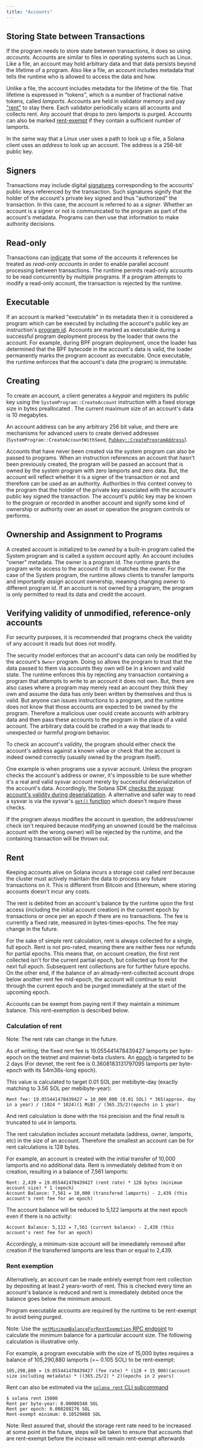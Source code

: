 ```yaml
---
title: "Accounts"
---
```


## Storing State between Transactions

If the program needs to store state between transactions, it does so using
_accounts_. Accounts are similar to files in operating systems such as Linux.
Like a file, an account may hold arbitrary data and that data persists beyond
the lifetime of a program. Also like a file, an account includes metadata that
tells the runtime who is allowed to access the data and how.

Unlike a file, the account includes metadata for the lifetime of the file. That
lifetime is expressed in "tokens", which is a number of fractional native
tokens, called _lamports_. Accounts are held in validator memory and pay
["rent"](#rent) to stay there. Each validator periodically scans all accounts
and collects rent. Any account that drops to zero lamports is purged. Accounts
can also be marked [rent-exempt](#rent-exemption) if they contain a sufficient
number of lamports.

In the same way that a Linux user uses a path to look up a file, a Solana client
uses an _address_ to look up an account. The address is a 256-bit public key.

## Signers

Transactions may include digital [signatures](terminology.md#signature)
corresponding to the accounts' public keys referenced by the transaction. Such signatures signify that the holder of the
account's private key signed and thus "authorized" the transaction.  In this case, 
the account is referred to as a _signer_. Whether an account is a signer or not
is communicated to the program as part of the account's metadata. Programs can
then use that information to make authority decisions.

## Read-only

Transactions can [indicate](transactions.md#message-header-format) that some of
the accounts it references be treated as _read-only accounts_ in order to enable
parallel account processing between transactions. The runtime permits read-only
accounts to be read concurrently by multiple programs. If a program attempts to
modify a read-only account, the transaction is rejected by the runtime.

## Executable

If an account is marked "executable" in its metadata then it is considered a
program which can be executed by including the account's public key an
instruction's [program id](transactions.md#program-id). Accounts are marked as
executable during a successful program deployment process by the loader that
owns the account. For example, during BPF program deployment, once the loader
has determined that the BPF bytecode in the account's data is valid, the loader
permanently marks the program account as executable. Once executable, the
runtime enforces that the account's data (the program) is immutable.

## Creating

To create an account, a client generates a _keypair_ and registers its public key
using the `SystemProgram::CreateAccount` instruction with a fixed
storage size in bytes preallocated . The current maximum size of an account's data is 10 megabytes.

An account address can be any arbitrary 256 bit value, and there are mechanisms
for advanced users to create derived addresses
(`SystemProgram::CreateAccountWithSeed`,
[`Pubkey::CreateProgramAddress`](calling-between-programs.md#program-derived-addresses)).

Accounts that have never been created via the system program can also be passed
to programs. When an instruction references an account that hasn't been
previously created, the program will be passed an account that is owned by the
system program with zero lamports and zero data. But, the account will reflect
whether it is a signer of the transaction or not and therefore can be used as an
authority. Authorities in this context convey to the program that the holder of
the private key associated with the account's public key signed the transaction.
The account's public key may be known to the program or recorded in another
account and signify some kind of ownership or authority over an asset or
operation the program controls or performs.

## Ownership and Assignment to Programs

A created account is initialized to be _owned_ by a built-in program called the
System program and is called a _system account_ aptly. An account includes
"owner" metadata. The owner is a program id. The runtime grants the program
write access to the account if its id matches the owner. For the case of the
System program, the runtime allows clients to transfer lamports and importantly
_assign_ account ownership, meaning changing owner to different program id. If
an account is not owned by a program, the program is only permitted to read its
data and credit the account.

## Verifying validity of unmodified, reference-only accounts

For security purposes, it is recommended that programs check the validity of any
account it reads but does not modify.

The security model enforces that an account's data can only be modified by the
account's `Owner` program. Doing so allows the program to trust that the data
passed to them via accounts they own will be in a known and valid state. The
runtime enforces this by rejecting any transaction containing a program that
attempts to write to an account it does not own. But, there are also cases
where a program may merely read an account they think they own and assume the
data has only been written by themselves and thus is valid. But anyone can
issues instructions to a program, and the runtime does not know that those
accounts are expected to be owned by the program. Therefore a malicious user
could create accounts with arbitrary data and then pass these accounts to the
program in the place of a valid account. The arbitrary data could be crafted in
a way that leads to unexpected or harmful program behavior.

To check an account's validity, the program should either check the account's
address against a known value or check that the account is indeed owned
correctly (usually owned by the program itself).

One example is when programs use a sysvar account. Unless the program checks the
account's address or owner, it's impossible to be sure whether it's a real and
valid sysvar account merely by successful deserialization of the account's data.
Accordingly, the Solana SDK [checks the sysvar account's validity during
deserialization](https://github.com/solana-labs/solana/blob/a95675a7ce1651f7b59443eb146b356bc4b3f374/sdk/program/src/sysvar/mod.rs#L65).
A alternative and safer way to read a sysvar is via the sysvar's [`get()`
function](https://github.com/solana-labs/solana/blob/64bfc14a75671e4ec3fe969ded01a599645080eb/sdk/program/src/sysvar/mod.rs#L73)
which doesn't require these checks.

If the program always modifies the account in question, the address/owner check
isn't required because modifying an unowned (could be the malicious account with
the wrong owner) will be rejected by the runtime, and the containing transaction
will be thrown out.

## Rent

Keeping accounts alive on Solana incurs a storage cost called _rent_ because the
cluster must actively maintain the data to process any future transactions on
it. This is different from Bitcoin and Ethereum, where storing accounts doesn't
incur any costs.

The rent is debited from an account's balance by the runtime upon the first
access (including the initial account creation) in the current epoch by
transactions or once per an epoch if there are no transactions. The fee is
currently a fixed rate, measured in bytes-times-epochs. The fee may change in
the future.

For the sake of simple rent calculation, rent is always collected for a single,
full epoch. Rent is not pro-rated, meaning there are neither fees nor refunds
for partial epochs. This means that, on account creation, the first rent
collected isn't for the current partial epoch, but collected up front for the
next full epoch. Subsequent rent collections are for further future epochs. On
the other end, if the balance of an already-rent-collected account drops below
another rent fee mid-epoch, the account will continue to exist through the
current epoch and be purged immediately at the start of the upcoming epoch.

Accounts can be exempt from paying rent if they maintain a minimum balance. This
rent-exemption is described below.

### Calculation of rent

Note: The rent rate can change in the future.

As of writing, the fixed rent fee is 19.055441478439427 lamports per byte-epoch
on the testnet and mainnet-beta clusters. An [epoch](terminology.md#epoch) is
targeted to be 2 days (For devnet, the rent fee is 0.3608183131797095 lamports
per byte-epoch with its 54m36s-long epoch).

This value is calculated to target 0.01 SOL per mebibyte-day (exactly matching
to 3.56 SOL per mebibyte-year):

```text
Rent fee: 19.055441478439427 = 10_000_000 (0.01 SOL) * 365(approx. day in a year) / (1024 * 1024)(1 MiB) / (365.25/2)(epochs in 1 year)
```

And rent calculation is done with the `f64` precision and the final result is
truncated to `u64` in lamports.

The rent calculation includes account metadata (address, owner, lamports, etc)
in the size of an account. Therefore the smallest an account can be for rent
calculations is 128 bytes.

For example, an account is created with the initial transfer of 10,000 lamports
and no additional data. Rent is immediately debited from it on creation,
resulting in a balance of 7,561 lamports:

```text
Rent: 2,439 = 19.055441478439427 (rent rate) * 128 bytes (minimum account size) * 1 (epoch)
Account Balance: 7,561 = 10,000 (transfered lamports) - 2,439 (this account's rent fee for an epoch)
```

The account balance will be reduced to 5,122 lamports at the next epoch even if
there is no activity:

```text
Account Balance: 5,122 = 7,561 (current balance) - 2,439 (this account's rent fee for an epoch)
```

Accordingly, a minimum-size account will be immediately removed after creation
if the transferred lamports are less than or equal to 2,439.

### Rent exemption

Alternatively, an account can be made entirely exempt from rent collection by
depositing at least 2 years-worth of rent. This is checked every time an
account's balance is reduced and rent is immediately debited once the balance
goes below the minimum amount.

Program executable accounts are required by the runtime to be rent-exempt to
avoid being purged.

Note: Use the [`getMinimumBalanceForRentExemption` RPC
endpoint](developing/clients/jsonrpc-api.md#getminimumbalanceforrentexemption) to calculate the
minimum balance for a particular account size. The following calculation is
illustrative only.

For example, a program executable with the size of 15,000 bytes requires a
balance of 105,290,880 lamports (=~ 0.105 SOL) to be rent-exempt:

```text
105,290,880 = 19.055441478439427 (fee rate) * (128 + 15_000)(account size including metadata) * ((365.25/2) * 2)(epochs in 2 years)
```

Rent can also be estimated via the [`solana rent` CLI subcommand](cli/usage.md#solana-rent)

```text
$ solana rent 15000
Rent per byte-year: 0.00000348 SOL
Rent per epoch: 0.000288276 SOL
Rent-exempt minimum: 0.10529088 SOL
```

Note: Rest assured that, should the storage rent rate need to be increased at some
point in the future, steps will be taken to ensure that accounts that are rent-exempt
before the increase will remain rent-exempt afterwards
